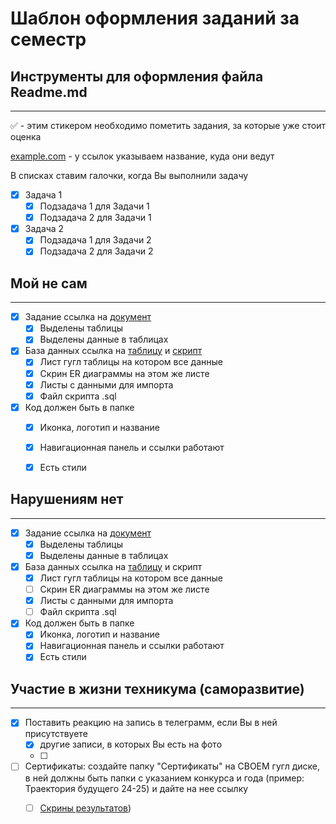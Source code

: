 # Шаблон оформления заданий за семестр

## Инструменты для оформления файла Readme.md
____

:white_check_mark: - этим стикером необходимо пометить задания, за которые уже стоит оценка 

[example.com](http://example.com) - у ссылок указываем название, куда они ведут

В списках ставим галочки, когда Вы выполнили задачу
- [X] Задача 1
    - [X] Подзадача 1 для Задачи 1
    - [X] Подзадача 2 для Задачи 1
- [X] Задача 2
    - [X] Подзадача 1 для Задачи 2
    - [X] Подзадача 2 для Задачи 2
     
## Мой не сам
____
- [X] Задание ссылка на [документ](https://docs.google.com/document/d/18iaOWb5SNIga1Vkr5k76rk98B5wizMykSM62yJyfPK8/edit?usp=sharing)
    - [X] Выделены таблицы
    - [X] Выделены данные в таблицах
- [X] База данных ссылка на [таблицу](https://docs.google.com/spreadsheets/d/1KlOhpdLgKPXG958xkErB1nSHiMEBg1pyu7Ok1LmAAVw/edit?usp=sharing) и [скрипт](https://drive.google.com/file/d/1ixHlFSIerlScJVG6YGuk2aMggn3kLtEu/view?usp=sharing)
    - [X] Лист гугл таблицы на котором все данные
    - [X] Скрин ER диаграммы на этом же листе
    - [X] Листы с данными для импорта
    - [X] Файл скрипта .sql
- [X] Код должен быть в папке
    - [X] Иконка, логотип и название
    - [X] Навигационная панель и ссылки работают
    - [X] Есть стили

    
## Нарушениям нет
____
- [X] Задание ссылка на [документ](https://docs.google.com/document/d/1UkbRrwteRXstQpRlTIiFRyGz3oMk5dBb/edit?usp=sharing&ouid=109271702560375882166&rtpof=true&sd=true)
    - [X] Выделены таблицы
    - [X] Выделены данные в таблицах
- [X] База данных ссылка на [таблицу](https://docs.google.com/spreadsheets/d/11bC6lH95Zd3dzG6WXawiKK56130SDOG5NzhApmTsCQI/edit?usp=sharing) и скрипт
    - [X] Лист гугл таблицы на котором все данные
    - [ ] Скрин ER диаграммы на этом же листе
    - [X] Листы с данными для импорта
    - [ ] Файл скрипта .sql
- [X] Код должен быть в папке
    - [X] Иконка, логотип и название
    - [X] Навигационная панель и ссылки работают
    - [X] Есть стили

## Участие в жизни техникума (саморазвитие)
____
- [X] Поставить реакцию на запись в телеграмм, если Вы в ней присутствуете 
    - [X] другие записи, в которых Вы есть на фото
    - [ ] 
- [ ] Сертификаты: создайте папку "Сертификаты" на СВОЕМ гугл диске, в ней должны быть папки с указанием конкурса и года (пример: Траектория будущего 24-25) и дайте на нее ссылку
    - [ ] [Скрины результатов](https://drive.google.com/drive/folders/1CEMeo9RWwkOZiO4R4Iil4OvVVGoW3FT6?usp=sharing))          
         <br><mg src="https://github.com/user-attachments/assets/22de82ab-d888-4619-a894-e55b0f8fc4fc" alt="Практическая 2" height="100" />

